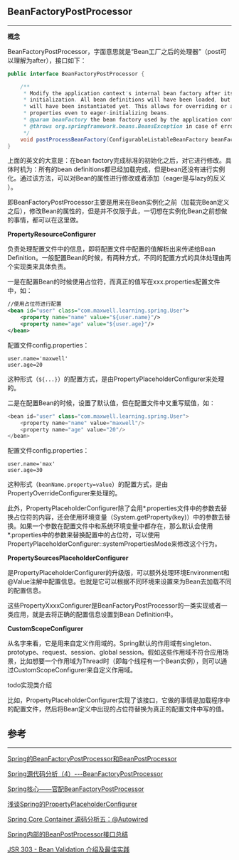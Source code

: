 ## **BeanFactoryPostProcessor**

---

**概念**

BeanFactoryPostProcessor，字面意思就是“Bean工厂之后的处理器”（post可以理解为after），接口如下：

```java
public interface BeanFactoryPostProcessor {

    /**
     * Modify the application context's internal bean factory after its standard
     * initialization. All bean definitions will have been loaded, but no beans
     * will have been instantiated yet. This allows for overriding or adding
     * properties even to eager-initializing beans.
     * @param beanFactory the bean factory used by the application context
     * @throws org.springframework.beans.BeansException in case of errors
     */
    void postProcessBeanFactory(ConfigurableListableBeanFactory beanFactory) throws BeansException;
}
```

上面的英文的大意是：在bean factory完成标准的初始化之后，对它进行修改。具体时机为：所有的bean definitions都已经加载完成，但是bean还没有进行实例化。通过该方法，可以对Bean的属性进行修改或者添加（eager是与lazy的反义 ）。

即BeanFactoryPostProcessor主要是用来在Bean实例化之前（加载完Bean定义之后），修改Bean的属性的，但是并不仅限于此，一切想在实例化Bean之前想做的事情，都可以在这里做。

**PropertyResourceConfigurer**

 负责处理配置文件中的信息，即将配置文件中配置的值解析出来传递给Bean Definition。一般配置Bean的时候，有两种方式，不同的配置方式的具体处理由两个实现类来具体负责。

一是在配置Bean的时候使用占位符，而真正的值写在xxx.properties配置文件中，如：

```xml
//使用占位符进行配置
<bean id="user" class="com.maxwell.learning.spring.User">
    <property name="name" value="${user.name}"/>
    <property name="age" value="${user.age}"/>
</bean>
```

配置文件config.properties：

```
user.name='maxwell'
user.age=20
```

这种形式（`${...}`）的配置方式，是由PropertyPlaceholderConfigurer来处理的。

二是在配置Bean的时候，设置了默认值，但在配置文件中又重写赋值，如：

```java
<bean id="user" class="com.maxwell.learning.spring.User">
    <property name="name" value="maxwell"/>
    <property name="age" value="20"/>
</bean>
```

配置文件config.properties：

```
user.name='max'
user.age=30
```

这种形式（`beanName.property=value`）的配置方式，是由PropertyOverrideConfigurer来处理的。

此外，PropertyPlaceholderConfigurer除了会用\*.properties文件中的参数去替换占位符的内容，还会使用环境变量（System.getProperty\(key\)）中的参数去替换。如果一个参数在配置文件中和系统环境变量中都存在，那么默认会使用\*.properties中的参数来替换配置中的占位符，可以使用PropertyPlaceholderConfigurer::systemPropertiesMode来修改这个行为。

**PropertySourcesPlaceholderConfigurer**

 是PropertyPlaceholderConfigurer的升级版，可以额外处理环境Environment和@Value注解中配置信息。也就是它可以根据不同环境来设置来为Bean去加载不同的配置信息。

这些PropertyXxxxConfigurer是BeanFactoryPostProcessor的一类实现或者一类应用，就是去将正确的配置信息设置到Bean Definition中。

**CustomScopeConfigurer**

从名字来看，它是用来自定义作用域的。Spring默认的作用域有singleton、prototype、request、session、global session。 假如这些作用域不符合应用场景，比如想要一个作用域为Thread时（即每个线程有一个Bean实例），则可以通过CustomScopeConfigurer来自定义作用域。



 

todo实现类介绍

比如，PropertyPlaceholderConfigurer实现了该接口，它做的事情是加载程序中的配置文件，然后将Bean定义中出现的占位符替换为真正的配置文件中写的值。

## 参考

---

[Spring的BeanFactoryPostProcessor和BeanPostProcessor](https://blog.csdn.net/caihaijiang/article/details/35552859)

[Spring源代码分析（4）---BeanFactoryPostProcessor  ](https://blog.csdn.net/turkeyzhou/article/details/2915438?utm_source=blogxgwz0)

[Spring核心——官配BeanFactoryPostProcessor](https://my.oschina.net/chkui/blog/1854771)

[浅谈Spring的PropertyPlaceholderConfigurer](https://blog.csdn.net/qq_26222859/article/details/51104582?utm_source=blogxgwz0)

[Spring Core Container 源码分析五：@Autowired](https://www.shangyang.me/2017/04/05/spring-core-container-sourcecode-analysis-annotation-autowired/)

[Spring内部的BeanPostProcessor接口总结          ](https://fangjian0423.github.io/2017/06/20/spring-bean-post-processor/)

[JSR 303 - Bean Validation 介绍及最佳实践                
](https://www.ibm.com/developerworks/cn/java/j-lo-jsr303/index.html)

